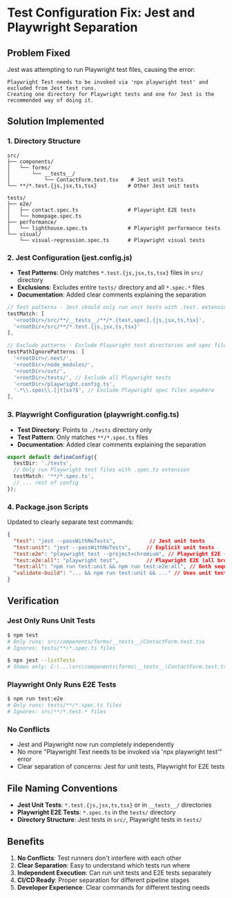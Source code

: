 # Test Configuration Fix: Jest and Playwright Separation

## Problem Fixed
Jest was attempting to run Playwright test files, causing the error:
```
Playwright Test needs to be invoked via 'npx playwright test' and excluded from Jest test runs.
Creating one directory for Playwright tests and one for Jest is the recommended way of doing it.
```

## Solution Implemented

### 1. Directory Structure
```
src/
├── components/
│   └── forms/
│       └── __tests__/
│           └── ContactForm.test.tsx    # Jest unit tests
└── **/*.test.{js,jsx,ts,tsx}          # Other Jest unit tests

tests/
├── e2e/
│   ├── contact.spec.ts                # Playwright E2E tests
│   └── homepage.spec.ts
├── performance/
│   └── lighthouse.spec.ts             # Playwright performance tests
└── visual/
    └── visual-regression.spec.ts      # Playwright visual tests
```

### 2. Jest Configuration (jest.config.js)
- **Test Patterns**: Only matches `*.test.{js,jsx,ts,tsx}` files in `src/` directory
- **Exclusions**: Excludes entire `tests/` directory and all `*.spec.*` files
- **Documentation**: Added clear comments explaining the separation

```javascript
// Test patterns - Jest should only run unit tests with .test. extension
testMatch: [
  '<rootDir>/src/**/__tests__/**/*.{test,spec}.{js,jsx,ts,tsx}',
  '<rootDir>/src/**/*.test.{js,jsx,ts,tsx}'
],

// Exclude patterns - Exclude Playwright test directories and spec files
testPathIgnorePatterns: [
  '<rootDir>/.next/',
  '<rootDir>/node_modules/',
  '<rootDir>/out/',
  '<rootDir>/tests/', // Exclude all Playwright tests
  '<rootDir>/playwright.config.ts',
  '.*\\.spec\\.[jt]sx?$', // Exclude Playwright spec files anywhere
],
```

### 3. Playwright Configuration (playwright.config.ts)
- **Test Directory**: Points to `./tests` directory only
- **Test Pattern**: Only matches `**/*.spec.ts` files
- **Documentation**: Added clear comments explaining the separation

```typescript
export default defineConfig({
  testDir: './tests',
  // Only run Playwright test files with .spec.ts extension
  testMatch: '**/*.spec.ts',
  // ... rest of config
});
```

### 4. Package.json Scripts
Updated to clearly separate test commands:

```json
{
  "test": "jest --passWithNoTests",           // Jest unit tests
  "test:unit": "jest --passWithNoTests",     // Explicit unit tests
  "test:e2e": "playwright test --project=chromium", // Playwright E2E (single browser)
  "test:e2e:all": "playwright test",         // Playwright E2E (all browsers)
  "test:all": "npm run test:unit && npm run test:e2e:all", // Both sequentially
  "validate-build": "... && npm run test:unit && ..." // Uses unit tests only
}
```

## Verification

### Jest Only Runs Unit Tests
```bash
$ npm test
# Only runs: src/components/forms/__tests__/ContactForm.test.tsx
# Ignores: tests/**/*.spec.ts files

$ npx jest --listTests
# Shows only: C:\...\src\components\forms\__tests__\ContactForm.test.tsx
```

### Playwright Only Runs E2E Tests
```bash
$ npm run test:e2e
# Only runs: tests/**/*.spec.ts files
# Ignores: src/**/*.test.* files
```

### No Conflicts
- Jest and Playwright now run completely independently
- No more "Playwright Test needs to be invoked via 'npx playwright test'" error
- Clear separation of concerns: Jest for unit tests, Playwright for E2E tests

## File Naming Conventions
- **Jest Unit Tests**: `*.test.{js,jsx,ts,tsx}` or in `__tests__/` directories
- **Playwright E2E Tests**: `*.spec.ts` in the `tests/` directory
- **Directory Structure**: Jest tests in `src/`, Playwright tests in `tests/`

## Benefits
1. **No Conflicts**: Test runners don't interfere with each other
2. **Clear Separation**: Easy to understand which tests run where  
3. **Independent Execution**: Can run unit tests and E2E tests separately
4. **CI/CD Ready**: Proper separation for different pipeline stages
5. **Developer Experience**: Clear commands for different testing needs